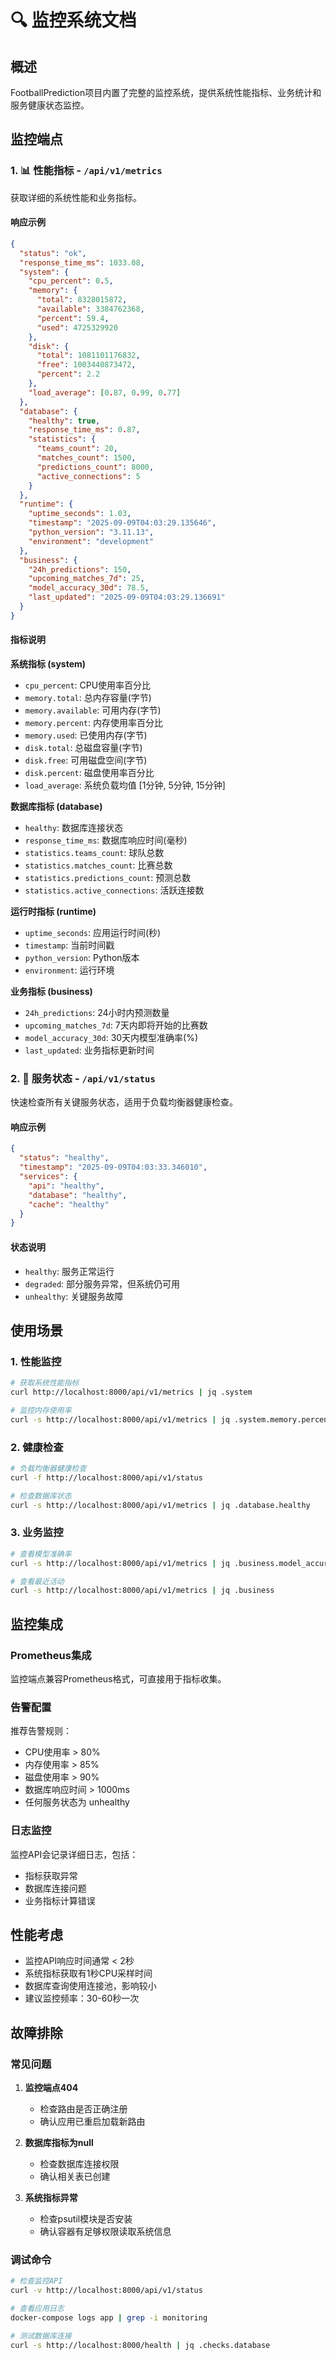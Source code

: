 # 🔍 监控系统文档

## 概述

FootballPrediction项目内置了完整的监控系统，提供系统性能指标、业务统计和服务健康状态监控。

## 监控端点

### 1. 📊 性能指标 - `/api/v1/metrics`

获取详细的系统性能和业务指标。

#### 响应示例
```json
{
  "status": "ok",
  "response_time_ms": 1033.08,
  "system": {
    "cpu_percent": 0.5,
    "memory": {
      "total": 8328015872,
      "available": 3384762368,
      "percent": 59.4,
      "used": 4725329920
    },
    "disk": {
      "total": 1081101176832,
      "free": 1003440873472,
      "percent": 2.2
    },
    "load_average": [0.87, 0.99, 0.77]
  },
  "database": {
    "healthy": true,
    "response_time_ms": 0.87,
    "statistics": {
      "teams_count": 20,
      "matches_count": 1500,
      "predictions_count": 8000,
      "active_connections": 5
    }
  },
  "runtime": {
    "uptime_seconds": 1.03,
    "timestamp": "2025-09-09T04:03:29.135646",
    "python_version": "3.11.13",
    "environment": "development"
  },
  "business": {
    "24h_predictions": 150,
    "upcoming_matches_7d": 25,
    "model_accuracy_30d": 78.5,
    "last_updated": "2025-09-09T04:03:29.136691"
  }
}
```

#### 指标说明

**系统指标 (system)**
- `cpu_percent`: CPU使用率百分比
- `memory.total`: 总内存容量(字节)
- `memory.available`: 可用内存(字节)
- `memory.percent`: 内存使用率百分比
- `memory.used`: 已使用内存(字节)
- `disk.total`: 总磁盘容量(字节)
- `disk.free`: 可用磁盘空间(字节)
- `disk.percent`: 磁盘使用率百分比
- `load_average`: 系统负载均值 [1分钟, 5分钟, 15分钟]

**数据库指标 (database)**
- `healthy`: 数据库连接状态
- `response_time_ms`: 数据库响应时间(毫秒)
- `statistics.teams_count`: 球队总数
- `statistics.matches_count`: 比赛总数
- `statistics.predictions_count`: 预测总数
- `statistics.active_connections`: 活跃连接数

**运行时指标 (runtime)**
- `uptime_seconds`: 应用运行时间(秒)
- `timestamp`: 当前时间戳
- `python_version`: Python版本
- `environment`: 运行环境

**业务指标 (business)**
- `24h_predictions`: 24小时内预测数量
- `upcoming_matches_7d`: 7天内即将开始的比赛数
- `model_accuracy_30d`: 30天内模型准确率(%)
- `last_updated`: 业务指标更新时间

### 2. 🏥 服务状态 - `/api/v1/status`

快速检查所有关键服务状态，适用于负载均衡器健康检查。

#### 响应示例
```json
{
  "status": "healthy",
  "timestamp": "2025-09-09T04:03:33.346010",
  "services": {
    "api": "healthy",
    "database": "healthy",
    "cache": "healthy"
  }
}
```

#### 状态说明
- `healthy`: 服务正常运行
- `degraded`: 部分服务异常，但系统仍可用
- `unhealthy`: 关键服务故障

## 使用场景

### 1. 性能监控
```bash
# 获取系统性能指标
curl http://localhost:8000/api/v1/metrics | jq .system

# 监控内存使用率
curl -s http://localhost:8000/api/v1/metrics | jq .system.memory.percent
```

### 2. 健康检查
```bash
# 负载均衡器健康检查
curl -f http://localhost:8000/api/v1/status

# 检查数据库状态
curl -s http://localhost:8000/api/v1/metrics | jq .database.healthy
```

### 3. 业务监控
```bash
# 查看模型准确率
curl -s http://localhost:8000/api/v1/metrics | jq .business.model_accuracy_30d

# 查看最近活动
curl -s http://localhost:8000/api/v1/metrics | jq .business
```

## 监控集成

### Prometheus集成
监控端点兼容Prometheus格式，可直接用于指标收集。

### 告警配置
推荐告警规则：
- CPU使用率 > 80%
- 内存使用率 > 85%
- 磁盘使用率 > 90%
- 数据库响应时间 > 1000ms
- 任何服务状态为 unhealthy

### 日志监控
监控API会记录详细日志，包括：
- 指标获取异常
- 数据库连接问题
- 业务指标计算错误

## 性能考虑

- 监控API响应时间通常 < 2秒
- 系统指标获取有1秒CPU采样时间
- 数据库查询使用连接池，影响较小
- 建议监控频率：30-60秒一次

## 故障排除

### 常见问题

1. **监控端点404**
   - 检查路由是否正确注册
   - 确认应用已重启加载新路由

2. **数据库指标为null**
   - 检查数据库连接权限
   - 确认相关表已创建

3. **系统指标异常**
   - 检查psutil模块是否安装
   - 确认容器有足够权限读取系统信息

### 调试命令
```bash
# 检查监控API
curl -v http://localhost:8000/api/v1/status

# 查看应用日志
docker-compose logs app | grep -i monitoring

# 测试数据库连接
curl -s http://localhost:8000/health | jq .checks.database
```
